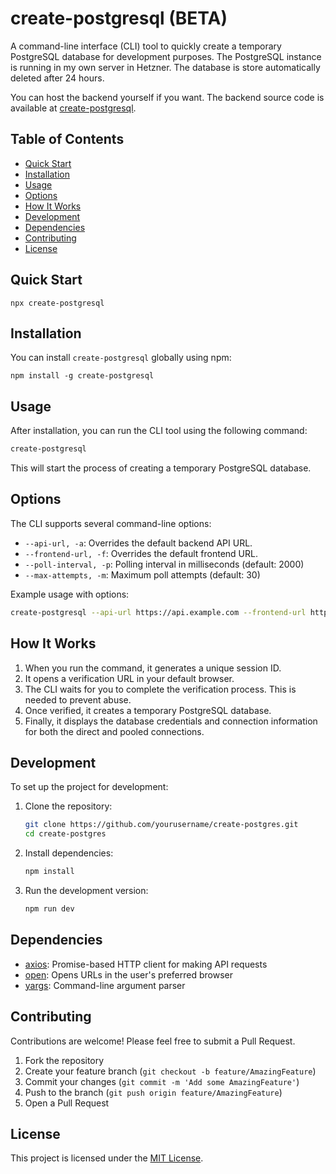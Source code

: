# create-postgresql (BETA)

A command-line interface (CLI) tool to quickly create a temporary PostgreSQL database for development purposes. The PostgreSQL instance is running in my own server in Hetzner. The database is store automatically deleted after 24 hours.

You can host the backend yourself if you want. The backend source code is available at [create-postgresql](https://github.com/nicnocquee/create-postgresql).

## Table of Contents

- [Quick Start](#quick-start)
- [Installation](#installation)
- [Usage](#usage)
- [Options](#options)
- [How It Works](#how-it-works)
- [Development](#development)
- [Dependencies](#dependencies)
- [Contributing](#contributing)
- [License](#license)

## Quick Start

```shell
npx create-postgresql
```

## Installation

You can install `create-postgresql` globally using npm:

```shell
npm install -g create-postgresql
```

## Usage

After installation, you can run the CLI tool using the following command:

```bash
create-postgresql
```

This will start the process of creating a temporary PostgreSQL database.

## Options

The CLI supports several command-line options:

- `--api-url, -a`: Overrides the default backend API URL.
- `--frontend-url, -f`: Overrides the default frontend URL.
- `--poll-interval, -p`: Polling interval in milliseconds (default: 2000)
- `--max-attempts, -m`: Maximum poll attempts (default: 30)

Example usage with options:

```bash
create-postgresql --api-url https://api.example.com --frontend-url https://app.example.com
```

## How It Works

1. When you run the command, it generates a unique session ID.
2. It opens a verification URL in your default browser.
3. The CLI waits for you to complete the verification process. This is needed to prevent abuse.
4. Once verified, it creates a temporary PostgreSQL database.
5. Finally, it displays the database credentials and connection information for both the direct and pooled connections.

## Development

To set up the project for development:

1. Clone the repository:

   ```bash
   git clone https://github.com/yourusername/create-postgres.git
   cd create-postgres
   ```

2. Install dependencies:

   ```bash
   npm install
   ```

3. Run the development version:
   ```bash
   npm run dev
   ```

## Dependencies

- [axios](https://github.com/axios/axios): Promise-based HTTP client for making API requests
- [open](https://github.com/sindresorhus/open): Opens URLs in the user's preferred browser
- [yargs](https://github.com/yargs/yargs): Command-line argument parser

## Contributing

Contributions are welcome! Please feel free to submit a Pull Request.

1. Fork the repository
2. Create your feature branch (`git checkout -b feature/AmazingFeature`)
3. Commit your changes (`git commit -m 'Add some AmazingFeature'`)
4. Push to the branch (`git push origin feature/AmazingFeature`)
5. Open a Pull Request

## License

This project is licensed under the [MIT License](LICENSE).

